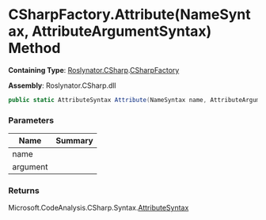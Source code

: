 # CSharpFactory\.Attribute\(NameSyntax, AttributeArgumentSyntax\) Method

**Containing Type**: [Roslynator.CSharp](../../README.md)\.[CSharpFactory](../README.md)

**Assembly**: Roslynator\.CSharp\.dll

```csharp
public static AttributeSyntax Attribute(NameSyntax name, AttributeArgumentSyntax argument)
```

### Parameters

| Name | Summary |
| ---- | ------- |
| name | |
| argument | |

### Returns

Microsoft\.CodeAnalysis\.CSharp\.Syntax\.[AttributeSyntax](https://docs.microsoft.com/en-us/dotnet/api/microsoft.codeanalysis.csharp.syntax.attributesyntax)

